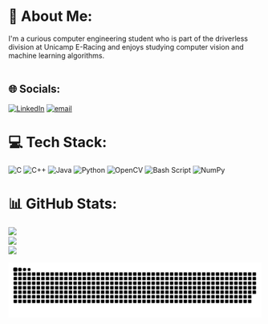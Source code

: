 # 💫 About Me:
I'm a curious computer engineering student who is part of the driverless division at Unicamp E-Racing and enjoys studying computer vision and machine learning algorithms.<br><br>


## 🌐 Socials:
[![LinkedIn](https://img.shields.io/badge/LinkedIn-%230077B5.svg?logo=linkedin&logoColor=white)](https://linkedin.com/in/felipe-pavanello-672069247) [![email](https://img.shields.io/badge/Email-D14836?logo=gmail&logoColor=white)](mailto:felipe.pavanello.capovilla@gmail.com) 


  
# 💻 Tech Stack:
![C](https://img.shields.io/badge/c-%2300599C.svg?style=flat&logo=c&logoColor=white) ![C++](https://img.shields.io/badge/c++-%2300599C.svg?style=flat&logo=c%2B%2B&logoColor=white) ![Java](https://img.shields.io/badge/java-%23ED8B00.svg?style=flat&logo=openjdk&logoColor=white) ![Python](https://img.shields.io/badge/python-3670A0?style=flat&logo=python&logoColor=ffdd54) ![OpenCV](https://img.shields.io/badge/opencv-%23white.svg?style=flat&logo=opencv&logoColor=white) ![Bash Script](https://img.shields.io/badge/bash_script-%23121011.svg?style=flat&logo=gnu-bash&logoColor=white) ![NumPy](https://img.shields.io/badge/numpy-%23013243.svg?style=flat&logo=numpy&logoColor=white)
# 📊 GitHub Stats:
![](https://github-readme-stats.vercel.app/api?username=felipeCapovilla&theme=nightowl&hide_border=false&include_all_commits=true&count_private=true)<br/>
![](https://nirzak-streak-stats.vercel.app/?user=felipeCapovilla&theme=nightowl&hide_border=false)<br/>
![](https://github-readme-stats.vercel.app/api/top-langs/?username=felipeCapovilla&theme=nightowl&hide_border=false&include_all_commits=false&count_private=false&layout=compact)

<!-- Proudly created with GPRM ( https://gprm.itsvg.in ) -->
![snake gif](https://github.com/felipeCapovilla/felipeCapovilla/blob/output/github-snake-dark.svg)
